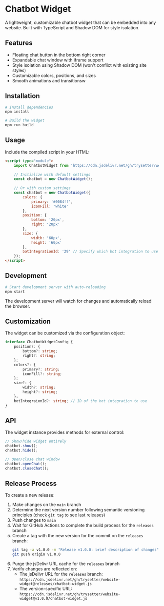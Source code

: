 # Chatbot Widget

A lightweight, customizable chatbot widget that can be embedded into any website. Built with TypeScript and Shadow DOM for style isolation.

## Features

- Floating chat button in the bottom right corner
- Expandable chat window with iframe support
- Style isolation using Shadow DOM (won't conflict with existing site styles)
- Customizable colors, positions, and sizes
- Smooth animations and transitionsw

## Installation

```bash
# Install dependencies
npm install

# Build the widget
npm run build
```

## Usage

Include the compiled script in your HTML:

```html
<script type="module">
    import ChatbotWidget from 'https://cdn.jsdelivr.net/gh/trysetter/website-widget@releases/chatbot-widget.js';
    
    // Initialize with default settings
    const chatbot = new ChatbotWidget();
    
    // Or with custom settings
    const chatbot = new ChatbotWidget({
        colors: {
            primary: '#0084ff',
            iconFill: 'white'
        },
        position: {
            bottom: '20px',
            right: '20px'
        },
        size: {
            width: '60px',
            height: '60px'
        },
        botIntegrationId: '29' // Specify which bot integration to use
    });
</script>
```

## Development

```bash
# Start development server with auto-reloading
npm start
```

The development server will watch for changes and automatically reload the browser.

## Customization

The widget can be customized via the configuration object:

```typescript
interface ChatbotWidgetConfig {
    position?: {
        bottom?: string;
        right?: string;
    };
    colors?: {
        primary?: string;
        iconFill?: string;
    };
    size?: {
        width?: string;
        height?: string;
    };
    botIntegraionId?: string; // ID of the bot integration to use
}
```

## API

The widget instance provides methods for external control:

```javascript
// Show/hide widget entirely
chatbot.show();
chatbot.hide();

// Open/close chat window
chatbot.openChat();
chatbot.closeChat();
```

## Release Process

To create a new release:

1. Make changes on the `main` branch
2. Determine the next version number following semantic versioning principles (check `git tag` to see last releases)
3. Push changes to `main`
4. Wait for GitHub Actions to complete the build process for the `releases` branch
5. Create a tag with the new version for the commit on the `releases` branch:
   ```bash
   git tag -a v1.0.0 -m "Release v1.0.0: brief description of changes"
   git push origin v1.0.0
   ```
6. Purge the jsDelivr URL cache for the `releases` branch
7. Verify changes are reflected on:
   - The jsDelivr URL for the `releases` branch: `https://cdn.jsdelivr.net/gh/trysetter/website-widget@releases/chatbot-widget.js`
   - The version-specific URL: `https://cdn.jsdelivr.net/gh/trysetter/website-widget@v1.0.0/chatbot-widget.js`
